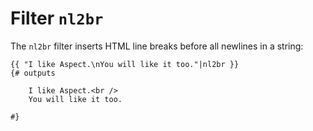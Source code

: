 Filter `nl2br`
==============

The `nl2br` filter inserts HTML line breaks before all newlines in a string:

```twig
{{ "I like Aspect.\nYou will like it too."|nl2br }}
{# outputs

    I like Aspect.<br />
    You will like it too.

#}
```